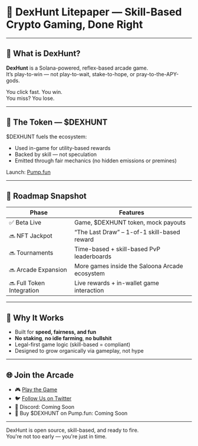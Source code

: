 # 🧠 DexHunt Litepaper — Skill-Based Crypto Gaming, Done Right

---

## 🎯 What is DexHunt?

**DexHunt** is a Solana-powered, reflex-based arcade game.  
It’s play-to-win — not play-to-wait, stake-to-hope, or pray-to-the-APY-gods.

You click fast. You win.  
You miss? You lose.

---

## 💸 The Token — $DEXHUNT

$DEXHUNT fuels the ecosystem:

- Used in-game for utility-based rewards
- Backed by skill — not speculation
- Emitted through fair mechanics (no hidden emissions or premines)

Launch: [Pump.fun](https://pump.fun/YOUR_TOKEN_LINK)

---

## 📜 Roadmap Snapshot

| Phase | Features |
|-------|----------|
| ✅ Beta Live | Game, $DEXHUNT token, mock payouts |
| 🔜 NFT Jackpot | “The Last Draw” – 1-of-1 skill-based reward |
| 🔜 Tournaments | Time-based + skill-based PvP leaderboards |
| 🔜 Arcade Expansion | More games inside the Saloona Arcade ecosystem |
| 🔜 Full Token Integration | Live rewards + in-wallet game interaction |

---

## 🧠 Why It Works

- Built for **speed, fairness, and fun**
- **No staking**, **no idle farming**, **no bullshit**
- Legal-first game logic (skill-based = compliant)
- Designed to grow organically via gameplay, not hype

---

## 🌐 Join the Arcade

- 🎮 [Play the Game](https://fifthgenhub.github.io/DexHunt.github.io/)
- 🐦 [Follow Us on Twitter](https://twitter.com/DexHuntGame)
- 💬 Discord: Coming Soon
- 🔫 Buy $DEXHUNT on Pump.fun: Coming Soon

---

DexHunt is open source, skill-based, and ready to fire.  
You're not too early — you're just in time.

